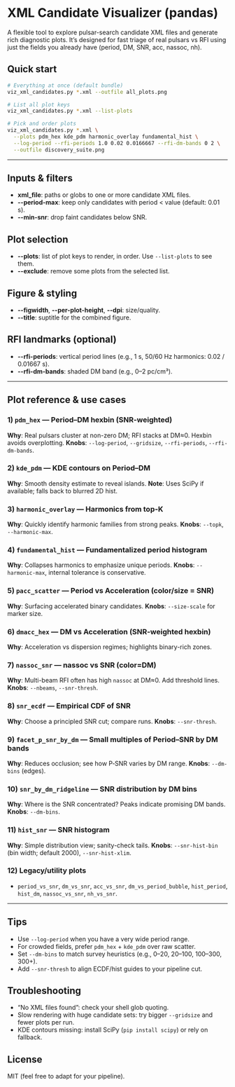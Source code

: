 # XML Candidate Visualizer (pandas)

A flexible tool to explore pulsar-search candidate XML files and generate rich diagnostic plots. It’s designed for fast triage of real pulsars vs RFI using just the fields you already have (period, DM, SNR, acc, nassoc, nh).

## Quick start

```bash
# Everything at once (default bundle)
viz_xml_candidates.py *.xml --outfile all_plots.png

# List all plot keys
viz_xml_candidates.py *.xml --list-plots

# Pick and order plots
viz_xml_candidates.py *.xml \
  --plots pdm_hex kde_pdm harmonic_overlay fundamental_hist \
  --log-period --rfi-periods 1.0 0.02 0.0166667 --rfi-dm-bands 0 2 \
  --outfile discovery_suite.png
```

---

## Inputs & filters

* **xml\_file**: paths or globs to one or more candidate XML files.
* **--period-max**: keep only candidates with period < value (default: 0.01 s).
* **--min-snr**: drop faint candidates below SNR.

## Plot selection

* **--plots**: list of plot keys to render, in order. Use `--list-plots` to see them.
* **--exclude**: remove some plots from the selected list.

## Figure & styling

* **--figwidth**, **--per-plot-height**, **--dpi**: size/quality.
* **--title**: suptitle for the combined figure.

## RFI landmarks (optional)

* **--rfi-periods**: vertical period lines (e.g., 1 s, 50/60 Hz harmonics: 0.02 / 0.01667 s).
* **--rfi-dm-bands**: shaded DM band (e.g., 0–2 pc/cm³).

---

## Plot reference & use cases

### 1) `pdm_hex` — Period–DM hexbin (SNR-weighted)

**Why**: Real pulsars cluster at non-zero DM; RFI stacks at DM≈0. Hexbin avoids overplotting.
**Knobs**: `--log-period`, `--gridsize`, `--rfi-periods`, `--rfi-dm-bands`.

### 2) `kde_pdm` — KDE contours on Period–DM

**Why**: Smooth density estimate to reveal islands.
**Note**: Uses SciPy if available; falls back to blurred 2D hist.

### 3) `harmonic_overlay` — Harmonics from top‑K

**Why**: Quickly identify harmonic families from strong peaks.
**Knobs**: `--topk`, `--harmonic-max`.

### 4) `fundamental_hist` — Fundamentalized period histogram

**Why**: Collapses harmonics to emphasize unique periods.
**Knobs**: `--harmonic-max`, internal tolerance is conservative.

### 5) `pacc_scatter` — Period vs Acceleration (color/size = SNR)

**Why**: Surfacing accelerated binary candidates.
**Knobs**: `--size-scale` for marker size.

### 6) `dmacc_hex` — DM vs Acceleration (SNR-weighted hexbin)

**Why**: Acceleration vs dispersion regimes; highlights binary-rich zones.

### 7) `nassoc_snr` — nassoc vs SNR (color=DM)

**Why**: Multi-beam RFI often has high `nassoc` at DM≈0. Add threshold lines.
**Knobs**: `--nbeams`, `--snr-thresh`.

### 8) `snr_ecdf` — Empirical CDF of SNR

**Why**: Choose a principled SNR cut; compare runs.
**Knobs**: `--snr-thresh`.

### 9) `facet_p_snr_by_dm` — Small multiples of Period–SNR by DM bands

**Why**: Reduces occlusion; see how P‐SNR varies by DM range.
**Knobs**: `--dm-bins` (edges).

### 10) `snr_by_dm_ridgeline` — SNR distribution by DM bins

**Why**: Where is the SNR concentrated? Peaks indicate promising DM bands.
**Knobs**: `--dm-bins`.

### 11) `hist_snr` — SNR histogram

**Why**: Simple distribution view; sanity-check tails.
**Knobs**: `--snr-hist-bin` (bin width; default 2000), `--snr-hist-xlim`.

### 12) Legacy/utility plots

* `period_vs_snr`, `dm_vs_snr`, `acc_vs_snr`, `dm_vs_period_bubble`, `hist_period`, `hist_dm`, `nassoc_vs_snr`, `nh_vs_snr`.

---

## Tips

* Use `--log-period` when you have a very wide period range.
* For crowded fields, prefer `pdm_hex` + `kde_pdm` over raw scatter.
* Set `--dm-bins` to match survey heuristics (e.g., 0–20, 20–100, 100–300, 300+).
* Add `--snr-thresh` to align ECDF/hist guides to your pipeline cut.

## Troubleshooting

* “No XML files found”: check your shell glob quoting.
* Slow rendering with huge candidate sets: try bigger `--gridsize` and fewer plots per run.
* KDE contours missing: install SciPy (`pip install scipy`) or rely on fallback.

## License

MIT (feel free to adapt for your pipeline).

